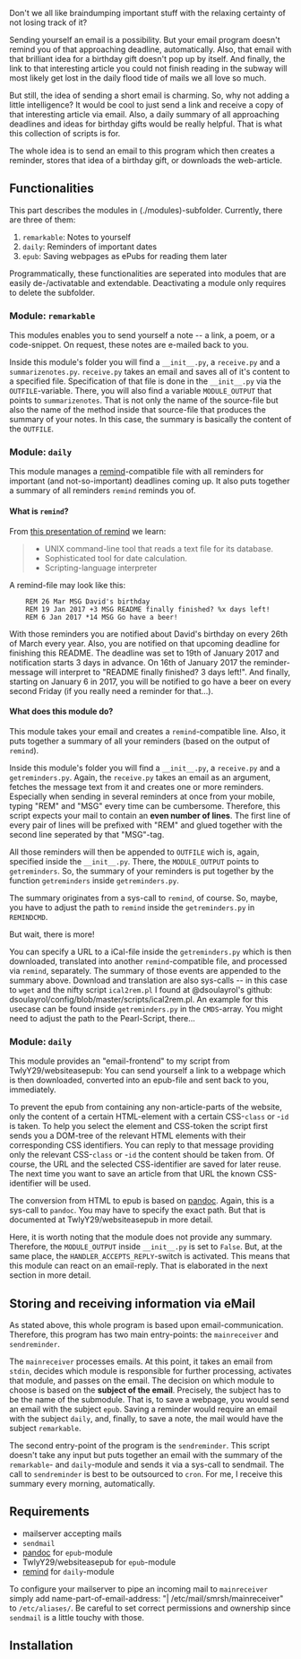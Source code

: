 Don't we all like braindumping important stuff with the relaxing certainty of not losing track of it?

Sending yourself an email is a possibility. But your email program doesn't remind you of that approaching deadline, automatically. Also, that email with that brilliant idea for a birthday gift doesn't pop up by itself. And finally, the link to that interesting article you could not finish reading in the subway will most likely get lost in the daily flood tide of mails we all love so much.

But still, the idea of sending a short email is charming. So, why not adding a little intelligence? It would be cool to just send a link and receive a copy of that interesting article via email. Also, a daily summary of all approaching deadlines and ideas for birthday gifts would be really helpful. That is what this collection of scripts is for.

The whole idea is to send an email to this program which then creates a reminder, stores that idea of a birthday gift, or downloads the web-article. 

## Functionalities
This part describes the modules in (./modules)-subfolder. Currently, there are three of them:

1. `remarkable`: Notes to yourself
2. `daily`: Reminders of important dates
3. `epub`: Saving webpages as ePubs for reading them later

Programmatically, these functionalities are seperated into modules that are easily de-/activatable and extendable. Deactivating a module only requires to delete the subfolder. 

### Module: `remarkable`
This modules enables you to send yourself a note -- a link, a poem, or a code-snippet. On request, these notes are e-mailed back to you.

Inside this module's folder you will find a `__init__.py`, a `receive.py` and a `summarizenotes.py`. `receive.py` takes an email and saves all of it's content to a specified file. Specification of that file is done in the `__init__.py` via the `OUTFILE`-variable. There, you will also find a variable `MODULE_OUTPUT` that points to `summarizenotes`. That is not only the name of the source-file but also the name of the method inside that source-file that produces the summary of your notes. In this case, the summary is basically the content of the `OUTFILE`.

### Module: `daily`
This module manages a [remind](https://linux.die.net/man/1/remind)-compatible file with all reminders for important (and not-so-important) deadlines coming up. It also puts together a summary of all reminders `remind` reminds you of.

#### What is `remind`? 
From [this presentation of remind](https://www.roaringpenguin.com/files/download/remind-oclug.pdf) we learn:

> * UNIX command-line tool that reads a text file for its database.
> * Sophisticated tool for date calculation.
> * Scripting-language interpreter

A remind-file may look like this:
```
    REM 26 Mar MSG David's birthday
    REM 19 Jan 2017 +3 MSG README finally finished? %x days left!
    REM 6 Jan 2017 *14 MSG Go have a beer!
```
With those reminders you are notified about David's birthday on every 26th of March every year. Also, you are notified on that upcoming deadline for finishing this README. The deadline was set to 19th of January 2017 and notification starts 3 days in advance. On 16th of January 2017 the reminder-message will interpret to "README finally finished? 3 days left!". And finally, starting on January 6 in 2017, you will be notified to go have a beer on every second Friday (if you really need a reminder for that...). 

#### What does this module do?
This module takes your email and creates a `remind`-compatible line. Also, it puts together a summary of all your reminders (based on the output of `remind`).

Inside this module's folder you will find a `__init__.py`, a `receive.py` and a `getreminders.py`. Again, the `receive.py` takes an email as an argument, fetches the message text from it and creates one or more reminders. Especially when sending in several reminders at once from your mobile, typing "REM" and "MSG" every time can be cumbersome. Therefore, this script expects your mail to contain an **even number of lines**. The first line of every pair of lines will be prefixed with "REM" and glued together with the second line seperated by that "MSG"-tag. 

All those reminders will then be appended to `OUTFILE` wich is, again, specified inside the `__init__.py`. There, the `MODULE_OUTPUT` points to `getreminders`. So, the summary of your reminders is put together by the function `getreminders` inside `getreminders.py`.

The summary originates from a sys-call to `remind`, of course. So, maybe, you have to adjust the path to `remind` inside the `getreminders.py` in `REMINDCMD`.

But wait, there is more!

You can specify a URL to a iCal-file inside the `getreminders.py` which is then downloaded, translated into another `remind`-compatible file, and processed via `remind`, separately. The summary of those events are appended to the summary above. Download and translation are also sys-calls -- in this case to `wget` and the nifty script `ical2rem.pl` I found at @dsoulayrol's github: dsoulayrol/config/blob/master/scripts/ical2rem.pl. An example for this usecase can be found inside `getreminders.py` in the `CMDS`-array. You might need to adjust the path to the Pearl-Script, there...

### Module: `daily`
This module provides an "email-frontend" to my script from TwlyY29/websiteasepub: You can send yourself a link to a webpage which is then downloaded, converted into an epub-file and sent back to you, immediately. 

To prevent the epub from containing any non-article-parts of the website, only the content of a certain HTML-element with a certain CSS-`class` or -`id` is taken. To help you select the element and CSS-token the script first sends you a DOM-tree of the relevant HTML elements with their corresponding CSS identifiers. You can reply to that message providing only the relevant CSS-`class` or -`id` the content should be taken from. Of course, the URL and the selected CSS-identifier are saved for later reuse. The next time you want to save an article from that URL the known CSS-identifier will be used. 

The conversion from HTML to epub is based on [pandoc](http://pandoc.org/). Again, this is a sys-call to `pandoc`. You may have to specify the exact path. But that is documented at TwlyY29/websiteasepub in more detail. 

Here, it is worth noting that the module does not provide any summary. Therefore, the `MODULE_OUTPUT` inside `__init__.py` is set to `False`. But, at the same place, the `HANDLER_ACCEPTS_REPLY`-switch is activated. This means that this module can react on an email-reply. That is elaborated in the next section in more detail. 

## Storing and receiving information via eMail
As stated above, this whole program is based upon email-communication. Therefore, this program has two main entry-points: the `mainreceiver` and `sendreminder`.

The `mainreceiver` processes emails. At this point, it takes an email from `stdin`, decides which module is responsible for further processing, activates that module, and passes on the email. The decision on which module to choose is based on the **subject of the email**. Precisely, the subject has to be the name of the submodule. That is, to save a webpage, you would send an email with the subject `epub`. Saving a reminder would require an email with the subject `daily`, and, finally, to save a note, the mail would have the subject `remarkable`.

The second entry-point of the program is the `sendreminder`. This script doesn't take any input but puts together an email with the summary of the `remarkable`- and `daily`-module and sends it via a sys-call to sendmail. The call to `sendreminder` is best to be outsourced to `cron`. For me, I receive this summary every morning, automatically.

## Requirements

* mailserver accepting mails
* `sendmail`
* [pandoc](http://pandoc.org/) for `epub`-module
* TwlyY29/websiteasepub for `epub`-module
* [remind](https://linux.die.net/man/1/remind) for `daily`-module

To configure your mailserver to pipe an incoming mail to `mainreceiver` simply add 
    name-part-of-email-address: "| /etc/mail/smrsh/mainreceiver"
to `/etc/aliases/`. Be careful to set correct permissions and ownership since `sendmail` is a little touchy with those. 

## Installation
